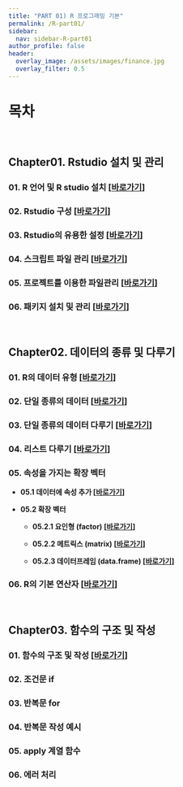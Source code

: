 ```yaml
---
title: "PART 01) R 프로그래밍 기본"
permalink: /R-part01/
sidebar:
  nav: sidebar-R-part01
author_profile: false
header:
  overlay_image: /assets/images/finance.jpg
  overlay_filter: 0.5
---
```

# 목차

<br>

## Chapter01. Rstudio 설치 및 관리

### 01. R 언어 및 R studio 설치  \[[바로가기](/r/FE-quant-r-part01-ch01-01/)\]

### 02. Rstudio 구성  \[[바로가기](/r/FE-quant-r-part01-ch01-02/)\]

### 03. Rstudio의 유용한 설정  \[[바로가기](/r/FE-quant-r-part01-ch01-03/)\]

### 04. 스크립트 파일 관리  \[[바로가기](/r/FE-quant-r-part01-ch01-04/)\]

### 05. 프로젝트를 이용한 파일관리  \[[바로가기](/r/FE-quant-r-part01-ch01-05/)\]

### 06. 패키지 설치 및 관리  \[[바로가기](/r/FE-quant-r-part01-ch01-06/)\]

<br>

## Chapter02. 데이터의 종류 및 다루기

### 01. R의 데이터 유형  \[[바로가기](/r/FE-quant-r-part01-ch02-01/)\]

### 02. 단일 종류의 데이터  \[[바로가기](/r/FE-quant-r-part01-ch02-02/)\]

### 03. 단일 종류의 데이터 다루기 \[[바로가기](/r/FE-quant-r-part01-ch02-03/)\]

### 04. 리스트 다루기 \[[바로가기](/r/FE-quant-r-part01-ch02-04/)\]

### 05. 속성을 가지는 확장 벡터

- **05.1 데이터에 속성 추가 \[[바로가기](/r/FE-quant-r-part01-ch02-05-01/)\]**

- **05.2 확장 벡터**

  - **05.2.1 요인형 (factor) \[[바로가기](/r/FE-quant-r-part01-ch02-05-02-01/)\]**

  - **05.2.2 메트릭스 (matrix) \[[바로가기](/r/FE-quant-r-part01-ch02-05-02-02/)\]**

  - **05.2.3 데이터프레임 (data.frame) \[[바로가기](/r/FE-quant-r-part01-ch02-05-02-03/)\]**

### 06. R의 기본 연산자 \[[바로가기](/r/FE-quant-r-part01-ch02-06/)\]

<br>

## Chapter03. 함수의 구조 및 작성

### 01. 함수의 구조 및 작성 \[[바로가기](/r/FE-quant-r-part01-ch03-01/)\]

### 02. 조건문 if

### 03. 반복문 for

### 04. 반복문 작성 예시

### 05. apply 계열 함수

### 06. 에러 처리
